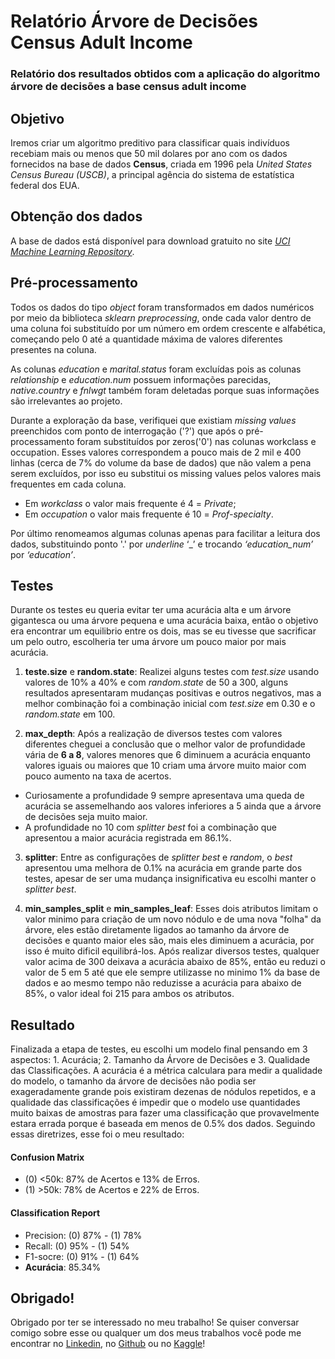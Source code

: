 # Relatório Árvore de Decisões Census Adult Income
### Relatório dos resultados obtidos com a aplicação do algoritmo árvore de decisões a base census adult income 

## Objetivo
Iremos criar um algoritmo preditivo para classificar quais indivíduos recebiam mais ou menos que 50 mil dolares por ano com os dados fornecidos na base de dados **Census**, criada em 1996 pela *United States Census Bureau (USCB)*, a principal agência do sistema de estatística federal dos EUA.

## Obtenção dos dados
A base de dados está disponível para download gratuito no site [*UCI Machine Learning Repository*](https://archive.ics.uci.edu/ml/datasets/census+income).

## Pré-processamento

Todos os dados do tipo *object* foram transformados em dados numéricos por meio da biblioteca *sklearn preprocessing*, onde cada valor dentro de uma coluna foi substituído por um número em ordem crescente e alfabética, começando pelo 0 até a quantidade máxima de valores diferentes presentes na coluna.

As colunas *education* e *marital.status* foram excluídas pois as colunas *relationship* e *education.num* possuem informações parecidas, *native.country* e *fnlwgt* também foram deletadas porque suas informações são irrelevantes ao projeto.

Durante a exploração da base, verifiquei que existiam *missing values* preenchidos com ponto de interrogação ('?') que após o pré-processamento foram substituídos por zeros('0') nas colunas workclass e occupation. 
Esses valores correspondem a pouco mais de 2 mil e 400 linhas (cerca de 7% do volume da base de dados) que não valem a pena serem excluídos, por isso eu substitui os missing values pelos valores mais frequentes em cada coluna.

* Em *workclass* o valor mais frequente é 4 = *Private*;
* Em *occupation* o valor mais frequente é 10 = *Prof-specialty*.

Por último renomeamos algumas colunas apenas para facilitar a leitura dos dados, substituindo ponto '.' por *underline* ‘_’ e trocando *‘education_num’* por *‘education’*.

## Testes

Durante os testes eu queria evitar ter uma acurácia alta e um árvore gigantesca ou uma árvore pequena e uma acurácia baixa, então o objetivo era encontrar um equilibrio entre os dois, mas se eu tivesse que sacrificar um pelo outro, escolheria ter uma árvore um pouco maior por mais acurácia.

1. **teste.size** e **random.state**: Realizei alguns testes com *test.size* usando valores de 10% a 40% e com *random.state* de 50 a 300, alguns resultados apresentaram mudanças positivas e outros negativos, mas a melhor combinação foi a combinação inicial com *test.size* em 0.30 e o *random.state* em 100.

2. **max_depth**: Após a realização de diversos testes com valores diferentes cheguei a conclusão que o melhor valor de profundidade vária de **6 a 8**, valores menores que 6 diminuem a acurácia enquanto valores iguais ou maiores que 10 criam uma árvore muito maior com pouco aumento na taxa de acertos. 
* Curiosamente a profundidade 9 sempre apresentava uma queda de acurácia se assemelhando aos valores inferiores a 5 ainda que a árvore de decisões seja muito maior. 
* A profundidade no 10 com *splitter best* foi a combinação que apresentou a maior acurácia registrada em 86.1%.
 
3. **splitter**: Entre as configurações de *splitter best* e *random*, o *best* apresentou uma melhora de 0.1% na acurácia em grande parte dos testes, apesar de ser uma mudança insignificativa eu escolhi manter o *splitter best*.

4. **min_samples_split** e **min_samples_leaf**: Esses dois atributos limitam o valor minimo para criação de um novo nódulo e de uma nova "folha" da árvore, eles estão diretamente ligados ao tamanho da árvore de decisões e quanto maior eles são, mais eles diminuem a acurácia, por isso é muito dificil equilibrá-los.
Após realizar diversos testes, qualquer valor acima de 300 deixava a acurácia abaixo de 85%, então eu reduzi o valor de 5 em 5 até que ele sempre utilizasse no minimo 1% da base de dados e ao mesmo tempo não reduzisse a acurácia para abaixo de 85%, o valor ideal foi 215 para ambos os atributos.

## Resultado

 Finalizada a etapa de testes, eu escolhi um modelo final pensando em 3 aspectos: 1. Acurácia; 2. Tamanho da Árvore de Decisões e 3. Qualidade das Classificações.
 A acurácia é a métrica calculara para medir a qualidade do modelo, o tamanho da árvore de decisões não podia ser exageradamente grande pois existiram dezenas de nódulos repetidos, e a qualidade das classificações é impedir que o modelo use quantidades muito baixas de amostras para fazer uma classificação que provavelmente estara errada porque é baseada em menos de 0.5% dos dados. Seguindo essas diretrizes, esse foi o meu resultado: 

#### Confusion Matrix

* (0) <50k: 87% de Acertos e 13% de Erros.
* (1) >50k: 78% de Acertos e 22% de Erros.

#### Classification Report

* Precision: (0) 87% - (1) 78%
* Recall: (0) 95% - (1) 54%
* F1-socre: (0) 91% - (1) 64%
* **Acurácia**: 85.34%

## Obrigado!

 Obrigado por ter se interessado no meu trabalho! 
 Se quiser conversar comigo sobre esse ou qualquer um dos meus trabalhos você pode me encontrar no [Linkedin](https://www.linkedin.com/in/arthur-jacom/), no [Github](https://github.com/arthurjacom) ou no [Kaggle](https://www.kaggle.com/arthurjacom)!
